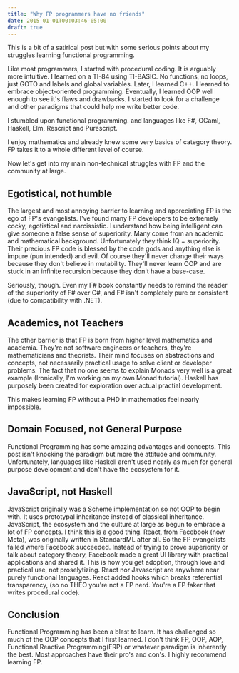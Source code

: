 ```yaml
---
title: "Why FP programmers have no friends"
date: 2015-01-01T00:03:46-05:00
draft: true
---
```


This is a bit of a satirical post but with some serious points about my struggles learning functional programming.

Like most programmers, I started with procedural coding. It is arguably more intuitive. I learned on a TI-84 using TI-BASIC. No
functions, no loops, just GOTO and labels and global variables. Later, I learned C++. I learned to embrace object-oriented programming. Eventually, I learned OOP well enough to see it's flaws and drawbacks. I started to look for a challenge and other paradigms that could help me write better code.

I stumbled upon functional programming. and languages like F#, OCaml, Haskell, Elm, Rescript and Purescript.

I enjoy mathematics and already knew some very basics of category theory. FP takes it to a whole different level of course.

Now let's get into my main non-technical struggles with FP and the community at large.

## Egotistical, not humble

The largest and most annoying barrier to learning and appreciating FP is the ego of FP's evangelists. I've found many FP developers to be extremely cocky, egotistical and narcissistic. I understand how being intelligent can give someone a false sense of superiority. Many come from an academic and mathematical background. Unfortunately they think IQ = superiority. Their precious FP code is blessed by the code gods and anything else is impure (pun intended) and evil. Of course they'll never change their ways because they don't believe in mutability. They'll never learn OOP and are stuck in an infinite recursion because they don't have a base-case.

Seriously, though. Even my F# book constantly needs to remind the reader of the superiority of F# over C#, and F# isn't completely pure or consistent (due to compatibility with .NET).

## Academics, not Teachers

The other barrier is that FP is born from higher level mathematics and academia. They're not software engineers or teachers, they're mathematicians and theorists. Their mind focuses on abstractions and concepts, not necessarily practical usage to solve client or developer problems. The fact that no one seems to explain Monads very well is a great example (Ironically, I'm working on my own Monad tutorial). Haskell has purposely been created for exploration over actual practial development.

This makes learning FP without a PHD in mathematics feel nearly impossible.

## Domain Focused, not General Purpose

Functional Programming has some amazing advantages and concepts. This post isn't knocking the paradigm but more the attitude and community. Unfortunately, languages like Haskell aren't used nearly as much for general purpose development and don't have the ecosystem for it.

## JavaScript, not Haskell

JavaScript originally was a Scheme implementation so not OOP to begin with. It uses prototypal inheritance instead of classical inheritance. JavaScript, the ecosystem and the culture at large as begun to embrace a lot of FP concepts. I think this is a good thing. React, from Facebook (now Meta), was originally written in StandardML after all. So the FP evangelists failed where Facebook succeeded. Instead of trying to prove superiority or talk about category theory, Facebook made a great UI library with practical applications and shared it. This is how you get adoption, through love and practical use, not proselytizing. React nor Javascript are anywhere near purely functional languages. React added hooks which breaks referential transparency, (so no THEO you're not a FP nerd. You're a FP faker that writes procedural code).

## Conclusion

Functional Programming has been a blast to learn. It has challenged so much of the OOP concepts that I first learned. I don't think FP, OOP, AOP, Functional Reactive Programming(FRP) or whatever paradigm is inherently the best. Most approaches have their pro's and con's. I highly recommend learning FP.
